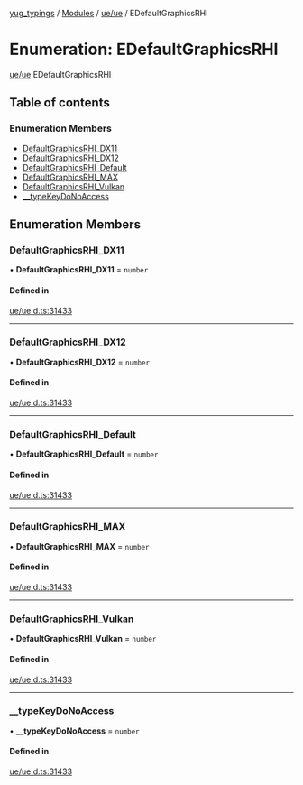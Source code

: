 [yug_typings](../README.md) / [Modules](../modules.md) / [ue/ue](../modules/ue_ue.md) / EDefaultGraphicsRHI

# Enumeration: EDefaultGraphicsRHI

[ue/ue](../modules/ue_ue.md).EDefaultGraphicsRHI

## Table of contents

### Enumeration Members

- [DefaultGraphicsRHI\_DX11](ue_ue.EDefaultGraphicsRHI.md#defaultgraphicsrhi_dx11)
- [DefaultGraphicsRHI\_DX12](ue_ue.EDefaultGraphicsRHI.md#defaultgraphicsrhi_dx12)
- [DefaultGraphicsRHI\_Default](ue_ue.EDefaultGraphicsRHI.md#defaultgraphicsrhi_default)
- [DefaultGraphicsRHI\_MAX](ue_ue.EDefaultGraphicsRHI.md#defaultgraphicsrhi_max)
- [DefaultGraphicsRHI\_Vulkan](ue_ue.EDefaultGraphicsRHI.md#defaultgraphicsrhi_vulkan)
- [\_\_typeKeyDoNoAccess](ue_ue.EDefaultGraphicsRHI.md#__typekeydonoaccess)

## Enumeration Members

### DefaultGraphicsRHI\_DX11

• **DefaultGraphicsRHI\_DX11** = `number`

#### Defined in

[ue/ue.d.ts:31433](https://github.com/YugMetaverse/yug_typings/blob/b7d9b19/ue/ue.d.ts#L31433)

___

### DefaultGraphicsRHI\_DX12

• **DefaultGraphicsRHI\_DX12** = `number`

#### Defined in

[ue/ue.d.ts:31433](https://github.com/YugMetaverse/yug_typings/blob/b7d9b19/ue/ue.d.ts#L31433)

___

### DefaultGraphicsRHI\_Default

• **DefaultGraphicsRHI\_Default** = `number`

#### Defined in

[ue/ue.d.ts:31433](https://github.com/YugMetaverse/yug_typings/blob/b7d9b19/ue/ue.d.ts#L31433)

___

### DefaultGraphicsRHI\_MAX

• **DefaultGraphicsRHI\_MAX** = `number`

#### Defined in

[ue/ue.d.ts:31433](https://github.com/YugMetaverse/yug_typings/blob/b7d9b19/ue/ue.d.ts#L31433)

___

### DefaultGraphicsRHI\_Vulkan

• **DefaultGraphicsRHI\_Vulkan** = `number`

#### Defined in

[ue/ue.d.ts:31433](https://github.com/YugMetaverse/yug_typings/blob/b7d9b19/ue/ue.d.ts#L31433)

___

### \_\_typeKeyDoNoAccess

• **\_\_typeKeyDoNoAccess** = `number`

#### Defined in

[ue/ue.d.ts:31433](https://github.com/YugMetaverse/yug_typings/blob/b7d9b19/ue/ue.d.ts#L31433)
